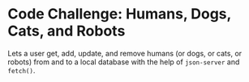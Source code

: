 # Code Challenge: Humans, Dogs, Cats, and Robots
Lets a user get, add, update, and remove humans (or dogs, or cats, or robots) from and to a local database with the help of `json-server` and `fetch()`.